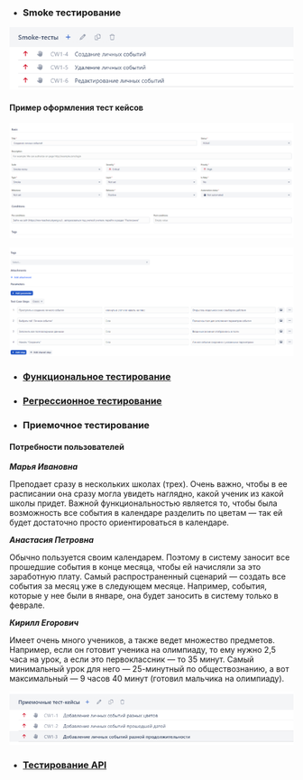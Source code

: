 - ### **Smoke тестирование**


![Smoke тестирование](/documents/pic/Smoke_TC.png)

#### Пример оформления тест кейсов

![Smoke тестирование](/documents/pic/smoke1.png)

![Smoke тестирование](/documents/pic/smoke2.png)


- ### [Функциональное тестирование](https://github.com/RuslanPir/QA_Ingener_portfolio/blob/main/documents/Functional_testing.pdf)

- ### [Регрессионное тестирование](https://github.com/RuslanPir/QA_Ingener_portfolio/blob/main/documents/Regression_testing.pdf)

- ### Приемочное тестирование

#### Потребности пользователей

***Марья Ивановна***

Преподает сразу в нескольких школах (трех). Очень важно, чтобы в ее расписании она сразу могла увидеть наглядно, какой ученик из какой школы придет. Важной функциональностью является то, чтобы была возможность все события в календаре разделить по цветам — так ей будет достаточно просто ориентироваться в календаре.


***Анастасия Петровна***

Обычно пользуется своим календарем. Поэтому в систему заносит все прошедшие события в конце месяца, чтобы ей начисляли за это заработную плату. Самый распространенный сценарий — создать все события за месяц уже в следующем месяце. Например, события, которые у нее были в январе, она будет заносить в систему только в феврале.


***Кирилл Егорович***

Имеет очень много учеников, а также ведет множество предметов. Например, если он готовит ученика на олимпиаду, то ему нужно 2,5 часа на урок, а если это первоклассник — то 35 минут. Самый минимальный урок для него — 25-минутный по обществознанию, а вот максимальный — 9 часов 40 минут (готовил мальчика на олимпиаду).


![Тест кейсы](/documents/pic/Acceptance_TC.png)

- ### [Тестирование API](https://github.com/RuslanPir/QA_Ingener_portfolio/blob/main/documents/API_testing.md)
